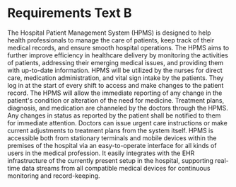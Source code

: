 # Requirements Text B

The Hospital Patient Management System (HPMS) is designed to help health professionals to manage the care of patients, keep track of their medical records, and ensure smooth hospital operations. The HPMS aims to further improve efficiency in healthcare delivery by monitoring the activities of patients, addressing their emerging medical issues, and providing them with up-to-date information.
HPMS will be utilized by the nurses for direct care, medication administration, and vital sign intake by the patients. They log in at the start of every shift to access and make changes to the patient record. The HPMS will allow the immediate reporting of any change in the patient's condition or alteration of the need for medicine.
Treatment plans, diagnosis, and medication are channeled by the doctors through the HPMS. Any changes in status as reported by the patient shall be notified to them for immediate attention. Doctors can issue urgent care instructions or make current adjustments to treatment plans from the system itself.
HPMS is accessible both from stationary terminals and mobile devices within the premises of the hospital via an easy-to-operate interface for all kinds of users in the medical profession. It easily integrates with the EHR infrastructure of the currently present setup in the hospital, supporting real-time data streams from all compatible medical devices for continuous monitoring and record-keeping.
